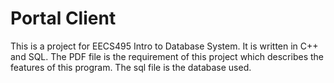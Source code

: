 # Portal Client

This is a project for EECS495 Intro to Database System. It is written in C++ and SQL.
The PDF file is the requirement of this project which describes the features of this program. The sql file is the database used.
